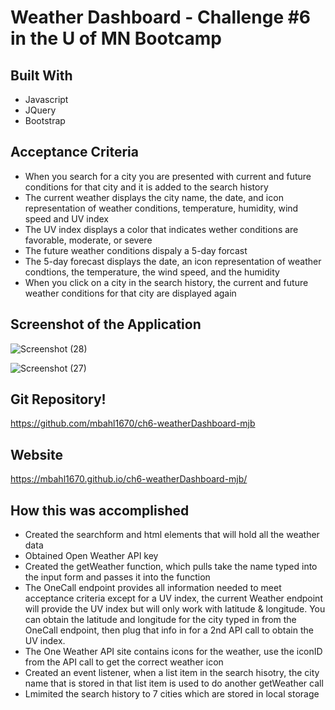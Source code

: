 # Weather Dashboard - Challenge #6 in the U of MN Bootcamp

## Built With
* Javascript
* JQuery
* Bootstrap

## Acceptance Criteria
* When you search for a city you are presented with current and future conditions for that city and it is added to the search history
* The current weather displays the city name, the date, and icon representation of weather conditions, temperature, humidity, wind speed and UV index
* The UV index displays a color that indicates wether conditions are favorable, moderate, or severe
* The future weather conditions dispaly a 5-day forcast
* The 5-day forecast displays the date, an icon representation of weather condtions, the temperature, the wind speed, and the humidity
* When you click on a city in the search history, the current and future weather conditions for that city are displayed again

## Screenshot of the Application
![Screenshot (28)](https://user-images.githubusercontent.com/90292697/142741464-d95f1d4b-bb2e-4c3d-94be-3f648790304d.png)

![Screenshot (27)](https://user-images.githubusercontent.com/90292697/142741467-61f291d1-f229-4be0-9d23-867ee4d8b8d1.png)

## Git Repository!
https://github.com/mbahl1670/ch6-weatherDashboard-mjb

## Website
https://mbahl1670.github.io/ch6-weatherDashboard-mjb/

## How this was accomplished
* Created the searchform and html elements that will hold all the weather data
* Obtained Open Weather API key
* Created the getWeather function, which pulls take the name typed into the input form and passes it into the function
* The OneCall endpoint provides all information needed to meet acceptance criteria except for a UV index, the current Weather endpoint will provide the UV index but will only work with latitude & longitude.  You can obtain the latitude and longitude for the city typed in from the OneCall endpoint, then plug that info in for a 2nd API call to obtain the UV index.
* The One Weather API site contains icons for the weather, use the iconID from the API call to get the correct weather icon
* Created an event listener, when a list item in the search hisotry, the city name that is stored in that list item is used to do another getWeather call
* Lmimited the search history to 7 cities which are stored in local storage
